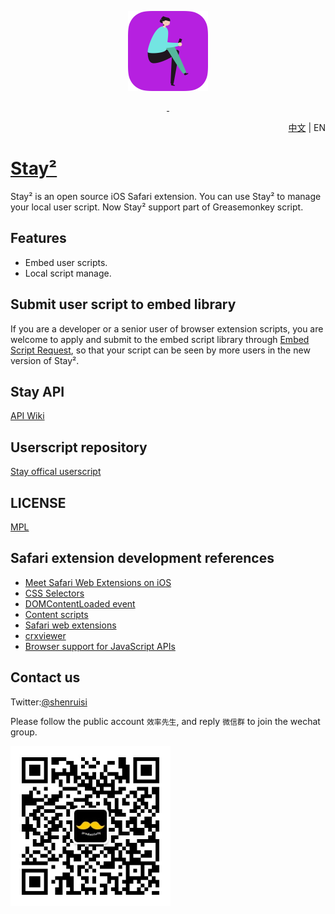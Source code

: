 <p align="center">
<img width="128px" src="./Material/icon.png" alt="Logo" />

  <p align="center">
  <a href="">
    <img src="https://img.shields.io/badge/iOS-15%2B-brightgreen" alt=""/>
  </a>
  <a href="https://app.airport.community/app/recICnNcHuUDSCL2b">
    <img src="https://img.shields.io/badge/TestFlight-2.0.0-4391E1" alt=""/>
  </a>
  <br>
</p>

<p align="right"><a href="README-EN.md">中文</a> | EN</p>

# [Stay²](https://apps.apple.com/cn/app/stay-%E7%BD%91%E9%A1%B5%E7%BA%AF%E6%B5%8F%E8%A7%88/id1591620171)
Stay² is an open source iOS Safari extension. You can use Stay² to manage your local user script. Now Stay² support part of Greasemonkey script.  

## Features
- Embed user scripts.
- Local script manage.


## Submit user script to embed library
If you are a developer or a senior user of browser extension scripts, you are welcome to apply and submit to the embed script library through [Embed Script Request](https://github.com/shenruisi/Stay/issues/new?assignees=shenruisi&labels=embed+script+request&template=Embed-Script-Request.yml&title=%5BEmbed+Script+Request%5D%3A+), so that your script can be seen by more users in the new version of Stay².


## Stay API
[API Wiki](https://github.com/shenruisi/Stay/wiki/Stay-API-Reference)

## Userscript repository
[Stay offical userscript](https://github.com/shenruisi/Stay-Offical-Userscript)

## LICENSE
[MPL](./LICENSE)


## Safari extension development references
- [Meet Safari Web Extensions on iOS](https://developer.apple.com/videos/play/wwdc2021/10104)
- [CSS Selectors](https://developer.mozilla.org/en-US/docs/Web/CSS/CSS_Selectors)
- [DOMContentLoaded event](https://developer.mozilla.org/en-US/docs/Web/API/Window/DOMContentLoaded_event)
- [Content scripts](https://developer.chrome.com/docs/extensions/mv3/content_scripts/)
- [Safari web extensions](https://developer.apple.com/documentation/safariservices/safari_web_extensions)
- [crxviewer](https://robwu.nl/crxviewer/)
- [Browser support for JavaScript APIs](https://developer.mozilla.org/en-US/docs/Mozilla/Add-ons/WebExtensions/Browser_support_for_JavaScript_APIs)

## Contact us
Twitter:[@shenruisi](https://twitter.com/shenruisi)

Please follow the public account `效率先生`, and reply `微信群` to join the wechat group.

<img src="./Material/qrcode.jpg" width="256"/>
